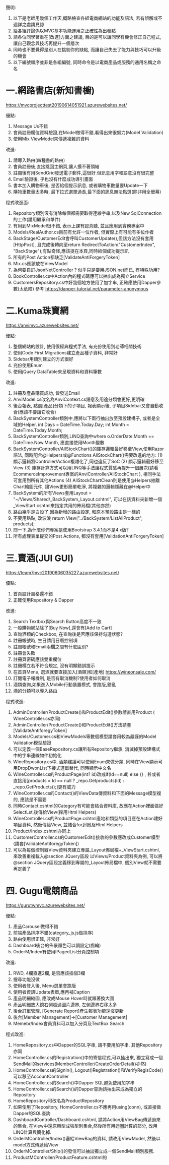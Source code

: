 ﻿聲明:
1. 以下是老師用幾個工作天,概略檢查各組電商網站的功能及語法, 若有誤解或不週詳之處請見諒
2. 給各組評論係以MVC基本功能運用之正確性為出發點
3. 請各位同學著重在[改進]方面之建議, 目的是可以讓同學有機會修正自己程式, 讓自己觀念與技巧再提升一個層次
4. 同時也不要覺得是別人在挑剔你的缺點, 而讓自己失去了能力與技巧可以升級的機會
5. 以下編號順序並非是各組編號, 同時命令是以電商產品或服務的通用名稱之命名

# 一.網路書店(新知書櫥)
https://mvcprojecttest20190614051921.azurewebsites.net/

優點:
1. Message Us不錯
2. 會員註冊欄位資料驗證,在Model做得不錯,看得出來很努力(Model Validation)
3. 使用Mix ViewModel來傳遞複雜的資料

改進:
1. 請導入路由(四種書的路由)
2. 會員註冊後,直接跳回主網頁,讓人摸不著頭緒
3. 註冊後有用SendGrid發送電子郵件,這很好.但訊息用字和語意沒有很完整
4. Email驗證後, 乎也沒有什麼成功導引畫面
5. 書本加入購物車後, 是否給個提示訊息, 或者購物車數量要Update一下
6. 購物車數量太多時, 最下拉式選單過長,最下面的訊息無法點選(除非用全螢幕)


程式改進面:
1. Repository類別沒有消除每個都需要取得連線字串,以及New SqlConnection的工作(請用繼承和單件)
2. 有用到MixModel很不錯, 表示上課有認真聽, 並且應用到實務專案中
3. Models/RealAuthor.cs目前有允許一位作者, 但實際上有可能有多位作者
4. BackStage/CustomerEdit會呼叫CustomerUpdate(),但該方法沒有套用[HttpPost], 且完成後轉向至return RedirectToAction("CustomerIndex", "BackStage");有點奇怪,應該提在本頁,同時給個成功提示訊
5. 所有的Post Action都缺乏[ValidateAntiForgeryToken]
6. Mix.cs應該放在ViewModel
7. 為何要自訂JsonNetController ? 似乎只是要用JSON.net而已, 有特殊功用?
8. BookController.cs中Action內的程式碼應可以抽出成為獨立Service
9. CustomersRepository.cs中好幾個地方使用了加字串, 正確應使用Dapper參數(太危險)
參考 https://dapper-tutorial.net/parameter-anonymous

# 二.Kuma珠寶網
https://anvimvc.azurewebsites.net/

優點:
1. 整個網站的設計, 使用很經典程式手法, 有充份使用到老師相關技術
2. 使用Code First Migrations建立產品種子資料, 非常好
3. Sidebar用類別建立的方式很好
4. 充份使用Enum
5. 使用jQuery DataTable來呈現資料和資料筆數


改進:
1. 註冊及產品購買成功, 皆發送Email
2. AnviModel.cs改名為AnviContext.cs語意及用途分類會更好,更明確
3. 後台報表, 點選[產品]分類下的子項目, 報表顯示後, 子項目Sidebar又會自動收合(應該不要讓它收合)
4. BackSystemController類別中,應將以下兩行抽出放至預設建構子, 或者是全域的Helper.
	int Days = DateTime.Today.Day;
	int Month = DateTime.Today.Month;
5. BackSystemController類別,LINQ查詢中where o.OrderDate.Month == DateTime.Now.Month, 應直接使用Month變數
6. BackSystemController/AllStockChart()的庫存邏輯最好移至View,使用Razor語法, 同時配合@Helpers或@Functions
AllStockChart()需要改進的地方:
(1) 顯示邏輯將Controller/Action複雜化了,同也違反了SoC
(2) 顯示邏輯最好移至View
(3) 庫存計算方式可以用LINQ等手法讓程式質感再提升一個層次(請看EcommerceImprovement專案的AnviController/AllStockChart ), 相同手法可套用到所有其他Actions
(4) AllStockChartClean則是使用@Helpers抽離Chart繪圖元件, 讓View更形簡單乾淨, 將複雜的邏輯隱藏在@Helper中
7. BackSystem的所有Views套用Layout = "~/Views/Shared/_BackSystem_Layout.cshtml", 可以在該資料夾新增一個_ViewStart.cshtml來指定共用的佈局檔(其他亦然)
8. 路由幾乎是白設了,因為新增的路由設定, 和原本預設路由是一樣的
9. 不要用點點, 改波浪 return View("../BackSystem/ListAllProduct", products);
10. 問一下,為什麼你們專案是使用Bootstrap 3.4.1而不是4.x版?
11. 所有處理表單提交的Post Actions, 都沒有套用[ValidationAntiForgeryToken]



# 三.賣酒(JUI GUI)
https://team7mvc20190606035227.azurewebsites.net/

優點:
1. 首頁設計風格還不錯
2. 正確使用Repository & Dapper

改進:
1. Search Textbox與Search Button高度不一致
2. 一般購物網站除了[Buy Now],還會有[Add to Cart]
3. 查詢酒類的Checkbox, 在查詢後是否應該保持勾選狀態?
4. 註冊帳號時, 生日請用日曆控制項
5. 註冊帳號和Email兩欄之間有什麼區別?
6. 註冊會失敗
7. 註冊頁密碼應該雙重欄位
8. 註冊欄立若不符合規定, 沒有明顯錯誤提示
9. 在首頁Menu, 選酒就要直接加入[酒類]和[產地]
  https://wineonsale.com/
10. 訂閱電子報機制, 是否有取消機制?使用者如何取消
11. 酒類查詢,如果進入Mobile行動裝置模式, 會跑版,錯亂
12. 酒的分類可以導入路由

程式改進:
1. AdminController/ProductCreate()和ProductEdit()參數請直用Product ( WineController.cs亦同)
2. AdminController/ProductCreate()和ProductEdit()方法請套[ValidateAntiforegyToken]
3. Models/Customer.cs和ViewModels等數個模型請套用較為嚴謹的Model Validation模型驗證
4. 可以定義一個BaseRepository.cs讓所有Repository繼承, 消滅掉預設建構式中的字串連線物件初始化
5. WineRepository.cs中, 酒類建議可以使用Enum來做分類, 同時在View顯示可用DropDwonList下接式選單替代, 同時顯示中文名
6. WineController.cs的ProductPage(int? id)改成if(Id==null) else {} , 甚或者直接用[products = Id == null ? _repo.Getproducts(Id) : _repo.GetProducts();]更有威力
7. WineController.cs的Contact()的ViewData傳資料和下面的Message模型複的, 應該是不需要
8. 同時Contact.cshtml的Category有可能會結合資料庫, 故應在Action裡面做好SelectLst,後傳給View(採用Html Helpers)
9. WineController.cs的ProductPage.cshtml產地和類型的項目應在Action建好項目資料, 然後傳給View, 並結合for迴圈及Html Helpers
10. Product/Index.cshtml亦同上
11. CustomerController.cs的CustomerEdit()接收的參數應改成Customer模型(請套[ValidateAntiforegyToken])
12. 可以為每個控制器View資料夾建立專屬_Layout佈局檔+_ViewStart.cshtml, 來改善重複載入@section JQuery區段
    以Views/Product資料夾為例, 可以將@section JQuery區段定義移到專屬的_Layout佈局檔中, 個別View就不需要再定義了


# 四. Gugu電競商品
https://gurutwmvc.azurewebsites.net/


優點:
1. 產品Carousel做得不錯
2. 前端產品排序不錯(category_js.js做排序)
3. 路由使用很正確, 非常好
4. Dashboard後台的佈景顏色可以調設定(齒輪)
5. OrderM/Index有使用IPagedList分頁控制項

改進:
1. RWD, 4欄直進2欄, 是否應該插個3欄
2. 搜尋功能沒做
3. 使用者登入後, Menu選單會跑版
4. 使用者資訊Update表單,應再補Caption
5. 產品明細縮圖, 應改成Mouse Hover時就跟著換大圖
6. 產品明細放大鏡右側超過圖片邊界, 左側邊界右移太多
6. 後台訂單管理, [Generate Report]產生報表功能還沒更新
7. 後台[Member Management]->[Customer Management]
8. Memebr/Index會員資料可以加入分頁及TextBox Search

程式改進:
1. HomeRepository.cs中Dapper的SQL字串, 請不要用加字串. 其他Repository亦同
2. HomeController.cs的Registration()中的寄信程式,可以抽出來, 獨立寫成一個SendMail的services(MemberController/CreateOrderDetail()亦然)
3. HomeController.cs的SignIn(),  Logout()Registration()和VerifyRegisCode()可以移至AccountController
4. HomeController.cs的Search()中Dapper SQL避免使用加字串
5. HomeController.cs的Search()的Dapper查詢請抽出來成為獨立的Repository
6. HomeRepository可改名為ProductRepository
7. 如果使用了Repository, HomeController.cs不應再用using(conn), 或直接做Dapper的SQL查詢
8. DashboardController/Dashboard.cshtml, 請將Action用ViewBag傳遞過來的集合, 在View中還原轉型成強型別集合,然後所有用迴圈計算的部分, 改用LINQ計算與簡化掉.
9. OrderMController/Index()塞給ViewBag的資料, 請改用ViewModel, 然後以model方式傳遞給View
10. OrderMController/Ship()的發信可以抽出獨立成一個SendMail類別服務.
11. ProductMController/ProductFeature.cshtml的<style>區段,請用@section帶入_Layout, 不要直接寫死在View中
12. 所有Controller的Post Action請套用[ValidateAnitForgeryToken]
13. Bbt1專案使用Model Fisrt的.edmx, 但這種模式算是早被拋棄的模式, 請改用Code First來設計

# 五. 導遊伴遊 (無法註冊,所以無法看)
https://friendtour.azurewebsites.net/

優點:
1. Home/Index高度使用PartialView來簡化View主頁面的設計
2. 整個專案註解做得很周詳, 很乾淨

改進:
1. 註冊不成功,要有錯誤提示
2. 登入不成功,要有錯誤提示
3. 可以象徵性導入路由, 例如北部, 中部, 南部, 東部或各縣市
4. 可以加上Dashboard後台統計功能


程式改進:
1. 所有Repository請直接使用using(conn),不要再new SqlConnection()了
2. 所有在Repository中的Model或ViewModel, 請移至Model或ViewModel資料夾
3. Tour/TourDetailByGuide.cshtml 中不要初始化ORM或Repository, 違反SoC關注點分離,這不合規
5. TourController/TourDetailByGuide()中, getTourByDetail應該使用model傳遞就夠了, 不要同時使用ViewData傳遞傳遞相同的東西, 在TourDetailByGuide.cshtml.cshtml亦然
6. 所有Controller的Post Action請套用[ValidateAntiForgeryToken]
7. TourController/TourDetailByGuide.cshtml 中不要做直接呼叫Repository的呼叫, 應在Action先判斷好狀態,然後傳狀態給View就好了( 是因為不知如何一次傳遞多個model緣故?)
8. 可以考慮導入ViewModel, 例如Tour/TourDetailByGuide.cshtml中呼叫InsertTourOrder(), 傳入參數就可以使用model物件, 同時享用ViewModel原先制定的Model Validation驗證規則
9. Model Validation設定限制條件的同時, 請加上自訂Error的錯誤訊息提示.


# 六. 募資網
https://catchu.azurewebsites.net/

優點:
1. 大量使用Ajax非同步技術
2. Project/EditProject更新資料使用Ajax Form
3. Project/UpdateProject()當成Web API使用, 吐JSON資料給前端
4. 大量使用Partial View來簡化設計

改進:
1. 導入路由
2. Home/Category?category=休閒路由不夠優化, 可以直接優化成Home/Category/休閒
3. Project/project/18路由不夠優化,可以直接優化成Project/18
4. 註冊失敗時, 會提示錯誤訊息, 但也把輸入的資料清除,這是不對的
5. 註冊時, 年份可輸入達5位數,這是不太OK的
6. 贊助時的Email信箱, 能否從會員註冊資料自動帶入
7. 贊助人相關資料, 能否保存至會員資料中, 這樣每次贊助就不必用手Key
8. [關於我們]還沒設計

程式改進:
1. HomeController的DbContext的初始化, 請集中在類別的預設建構子中統一建立, 不要在每個Action中初始化(其他控制器亦然)
2. 同時採用上述方式後, 也不需用using(DbConext)來包住, 只需在類別末端統一加上EF的Dispose()方法
    protected override void Dispose(bool disposing)
    {
        db.Dispose();
        base.Dispose(disposing);
    }
3. 所有Controller的Post Action請套用[ValidationAntiForgeryToken]
4. HomeController/search()中Repository初始化,也請集中在類別的預設建構子中統一建立, 不要在每個Action中初始化(其他控制器亦然)
5. Models/ViewModel/EditProject中, Model Vlidation請加上自訂Error的錯誤訊息提示.
6. ProjectController/EditProject中使用了四個Repository, 其實可以考慮使用ViewModel定義4-5個model或集合成員, 然後呼叫一個Repository, 回傳一個ViewModel, 取得所有資料
7. Action呼叫Repository, 但是Action中加上大量的資料判斷邏輯, 將來是否考慮將複雜資料邏輯移至Repository就好, 以簡化Action程式的複雜度
8. UploadRepository的UploadfileToUrl()皆為靜態方法, 但是在多人檔案上傳中有可能同時使用, 資源或變數是否有可能會錯亂? 建議要用lock去鎖定
   可參考https://docs.microsoft.com/zh-tw/dotnet/csharp/language-reference/keywords/lock-statement
9. UserController/userEdit()中,像以下集合資料物件, 可以考慮移至Helpers中的類別
```
List<SelectListItem> items = new List<SelectListItem>()
{
    new SelectListItem() {Text = "男", Value = "1", Selected = false},
    new SelectListItem() {Text = "女", Value = "2", Selected = false},
    new SelectListItem() {Text = "其他", Value = "3", Selected = false}
};
```
10.UserController/userDetails()要先判斷id是否等於null,再決定是否要查詢資料庫, 以避免浪費不必要的效能
11.ProjectController和UserController中, 是初始化一個DbContext再傳給Repository, 但是否比較好的作法是直接在Repository內建立DbContext物件
12. Model Validation設定限制條件的同時, 請加上自訂Error的錯誤訊息提示.
13.題外話:想請問本組Model類別檔的產生, 是否用Code First從資料庫產出模型類別檔?
14. Services資料夾中四個類別程式, 無論是傳入的DbContext或自己初始化DbContext, 建議直接在Repository內建立DbContext物件


# 七. 賣衣服
https://shopmvc.azurewebsites.net/

優點:
1. 產品明細的價格Ranger功能不錯
2. 大量使用Web API

改進:
1. 導入路由
2. 註冊帳號成功後, 應該就直接登入,
3. 註冊成功後,沒有發送信件給會員
4. 產品應該加入[加入購物車], 不能單只有[購買]按鈕

程式改進:
1. https://.../api/dashboardIndex/GetMaster安全性漏洞太大,等於資料大門洞開(其他API亦然)
##### 參考:https://docs.microsoft.com/zh-tw/aspnet/web-api/overview/security/individual-accounts-in-web-api
2. 所有Controller的Post Action請套用[ValidationAntiForgeryToken]
3. Service/ProductService.cs中, DbContext初始化應放到類別的預設建構子中(其他類別亦然)
4. 將來是否考慮將複雜資料邏輯和DbContext移至Repository就好, 以簡化叫用端的邏輯(設計的方式與募資網十分神似,二組是否有程式交流?)
5. 題外話:想請問本組Model類別檔的產生, 是否用Code First從資料庫產出模型類別檔?
6. 如果Repository使用EF的DbContext, 應使用using()包住DbContext,來釋放掉DbContext佔用資源, 要不使用解建構式
##### C#解建構式 : https://docs.microsoft.com/zh-tw/dotnet/csharp/programming-guide/classes-and-structs/destructors
##### Huanlin學習筆記-Entity Framework DbContext 物件的生命週期 https://www.huanlintalk.com/2012/12/entity-framework-dbcontext-lifetime-in.html
7. dashboardCategoryController/Index()中共用的類別請放在預設建構子中初始化








